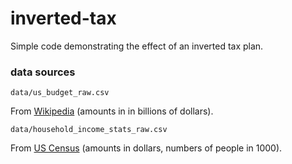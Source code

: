 # inverted-tax
Simple code demonstrating the effect of an inverted tax plan.

### data sources

`data/us_budget_raw.csv`

From [Wikipedia](https://en.wikipedia.org/wiki/2015_United_States_federal_budget)
(amounts in in billions of dollars).

`data/household_income_stats_raw.csv`

From [US Census](https://www.census.gov/data/tables/time-series/demo/income-poverty/cps-hinc/hinc-06.html)
(amounts in dollars, numbers of people in 1000).
